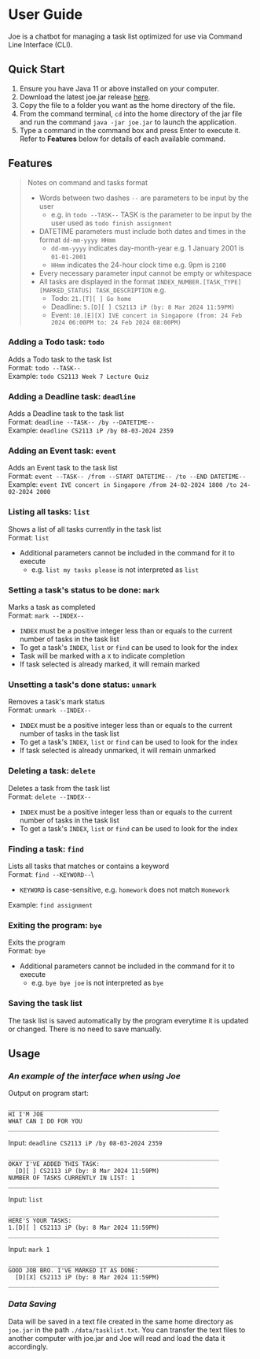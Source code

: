 # User Guide
Joe is a chatbot for managing a task list optimized for use via Command Line Interface (CLI).

## Quick Start
1. Ensure you have Java 11 or above installed on your computer.
2. Download the latest joe.jar release [here](https://github.com/rismm/ip/releases).
3. Copy the file to a folder you want as the home directory of the file.
4. From the command terminal, `cd` into the home directory of the jar file and run the command `java -jar joe.jar` to launch the application.
5. Type a command in the command box and press Enter to execute it. Refer to **Features** below for details of each available command.

## Features 

> Notes on command and tasks format
> - Words between two dashes `--` are parameters to be input by the user
>   - e.g. in `todo --TASK--` TASK is the parameter to be input by the user used as `todo finish assignment` 
> - DATETIME parameters must include both dates and times in the format `dd-mm-yyyy HHmm`
>   - `dd-mm-yyyy` indicates day-month-year e.g. 1 January 2001 is `01-01-2001`
>   - `HHmm` indicates the 24-hour clock time e.g. 9pm is `2100`
> - Every necessary parameter input cannot be empty or whitespace
> - All tasks are displayed in the format `INDEX_NUMBER.[TASK_TYPE][MARKED_STATUS] TASK_DESCRIPTION` e.g.
>   - Todo: `21.[T][ ] Go home`
>   - Deadline: `5.[D][ ] CS2113 iP (by: 8 Mar 2024 11:59PM)`
>   - Event: `10.[E][X] IVE concert in Singapore (from: 24 Feb 2024 06:00PM to: 24 Feb 2024 08:00PM)`

### Adding a Todo task: `todo`
Adds a Todo task to the task list\
Format: `todo --TASK--`\
Example: `todo CS2113 Week 7 Lecture Quiz`

### Adding a Deadline task: `deadline`
Adds a Deadline task to the task list\
Format: `deadline --TASK-- /by --DATETIME--`\
Example: `deadline CS2113 iP /by 08-03-2024 2359` 

### Adding an Event task: `event`
Adds an Event task to the task list\
Format: `event --TASK-- /from --START DATETIME-- /to --END DATETIME--`\
Example: `event IVE concert in Singapore /from 24-02-2024 1800 /to 24-02-2024 2000`

### Listing all tasks: `list`
Shows a list of all tasks currently in the task list\
Format: `list`
- Additional parameters cannot be included in the command for it to execute
    - e.g. `list my tasks please` is not interpreted as `list`

### Setting a task's status to be done: `mark`
Marks a task as completed\
Format: `mark --INDEX--`
- `INDEX` must be a positive integer less than or equals to the current number of tasks in the task list
- To get a task's `INDEX`, `list` or `find` can be used to look for the index 
- Task will be marked with a `X` to indicate completion
- If task selected is already marked, it will remain marked

### Unsetting a task's done status: `unmark`
Removes a task's mark status\
Format: `unmark --INDEX--`
- `INDEX` must be a positive integer less than or equals to the current number of tasks in the task list
- To get a task's `INDEX`, `list` or `find` can be used to look for the index
- If task selected is already unmarked, it will remain unmarked

### Deleting a task: `delete`
Deletes a task from the task list\
Format: `delete --INDEX--`
- `INDEX` must be a positive integer less than or equals to the current number of tasks in the task list
- To get a task's `INDEX`, `list` or `find` can be used to look for the index

### Finding a task: `find`
Lists all tasks that matches or contains a keyword\
Format: `find --KEYWORD--`\
- `KEYWORD` is case-sensitive, e.g. `homework` does not match `Homework`

Example: `find assignment`

### Exiting the program: `bye`
Exits the program\
Format: `bye`
- Additional parameters cannot be included in the command for it to execute
  - e.g. `bye bye joe` is not interpreted as `bye`

### Saving the task list
The task list is saved automatically by the program everytime it is updated or changed. There is no need to save manually.

## Usage

### _An example of the interface when using Joe_
Output on program start:
```
____________________________________________________________
HI I'M JOE
WHAT CAN I DO FOR YOU
____________________________________________________________
```
Input: `deadline CS2113 iP /by 08-03-2024 2359`
```
____________________________________________________________
OKAY I'VE ADDED THIS TASK:
  [D][ ] CS2113 iP (by: 8 Mar 2024 11:59PM)
NUMBER OF TASKS CURRENTLY IN LIST: 1
____________________________________________________________
```
Input: `list`
```
____________________________________________________________
HERE'S YOUR TASKS:
1.[D][ ] CS2113 iP (by: 8 Mar 2024 11:59PM)
____________________________________________________________
```
Input: `mark 1`
```
____________________________________________________________
GOOD JOB BRO. I'VE MARKED IT AS DONE:
  [D][X] CS2113 iP (by: 8 Mar 2024 11:59PM)
____________________________________________________________
```
### _Data Saving_
Data will be saved in a text file created in the same home directory as `joe.jar` in the path `./data/tasklist.txt`. 
You can transfer the text files to another computer with joe.jar and Joe will read and load the data it accordingly.
